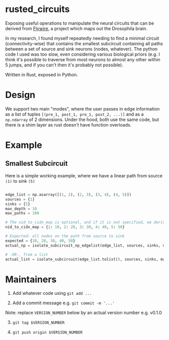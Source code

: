 # rusted_circuits

Exposing useful operations to manipulate the neural circuits that can be derived from [Flywire](https://flywire.ai/), a project which maps out the Drosophila brain.

In my research, I found myself repeatedly needing to find a minimal circuit (connectivity-wise) that contains the smallest subcircuit containing all paths between a set of source and sink neurons (nodes, whatever). The python code I used was too slow, even considering various biological priors (e.g. I think it's possible to traverse from most neurons to almost any other within 5 jumps, and if you can't then it's probably not possible).

Written in Rust, exposed in Python.

# Design

We support two main "modes", where the user passes in edge information as a list of tuples `[(pre_1, post_1, pre_1, post_2, ...)]` and as a `np.ndarray` of 2 dimensions. Under the hood, both use the same code, but there is a shim layer as rust doesn't have function overloads.

# Example

## Smallest Subcircuit

Here is a simple working example, where we have a linear path from source `(1)` to sink `(5)`

```python

edge_list = np.asarray([(1, 2), (2, 3), (3, 4), (4, 5)])
sources = {1}
sinks = {5}
max_depth = 10
max_paths = 100

# The nid_to_cidx_map is optional, and if it is not specified, we derive the mapping of the neuron-id-to-connectivity-matrix-index.
nid_to_cidx_map = {1: 10, 2: 20, 3: 30, 4: 40, 5: 50}

# Expected: all nodes on the path from source to sink
expected = {10, 20, 30, 40, 50}
actual_np = isolate_subcircuit_np_edgelist(edge_list, sources, sinks, max_depth, max_paths, nid_to_cidx_map)

# -OR-, from a list
actual_list = isolate_subcircuit(edge_list.tolist(), sources, sinks, max_depth, max_paths, nid_to_cidx_map)
```

# Maintainers

1. Add whatever code using `git add ...`

2. Add a commit message e.g. `git commit -m '...'`

Note: replace `VERSION_NUMBER` below by an actual version number e.g. v0.1.0

3. `git tag $VERSION_NUMBER`

4. `git push origin $VERSION_NUMBER`
